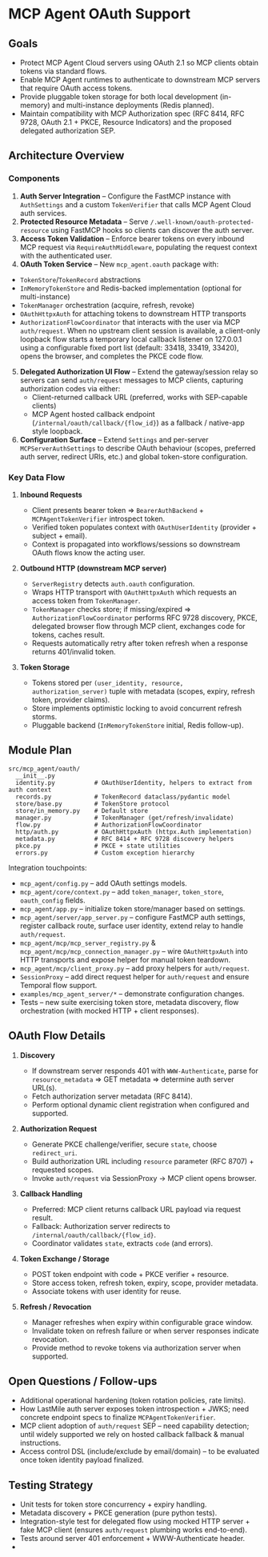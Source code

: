 # MCP Agent OAuth Support

## Goals
- Protect MCP Agent Cloud servers using OAuth 2.1 so MCP clients obtain tokens via standard flows.
- Enable MCP Agent runtimes to authenticate to downstream MCP servers that require OAuth access tokens.
- Provide pluggable token storage for both local development (in-memory) and multi-instance deployments (Redis planned).
- Maintain compatibility with MCP Authorization spec (RFC 8414, RFC 9728, OAuth 2.1 + PKCE, Resource Indicators) and the proposed delegated authorization SEP.

## Architecture Overview

### Components
1. **Auth Server Integration** – Configure the FastMCP instance with `AuthSettings` and a custom `TokenVerifier` that calls MCP Agent Cloud auth services.
2. **Protected Resource Metadata** – Serve `/.well-known/oauth-protected-resource` using FastMCP hooks so clients can discover the auth server.
3. **Access Token Validation** – Enforce bearer tokens on every inbound MCP request via `RequireAuthMiddleware`, populating the request context with the authenticated user.
4. **OAuth Token Service** – New `mcp_agent.oauth` package with:
  - `TokenStore`/`TokenRecord` abstractions
  - `InMemoryTokenStore` and Redis-backed implementation (optional for multi-instance)
   - `TokenManager` orchestration (acquire, refresh, revoke)
   - `OAuthHttpxAuth` for attaching tokens to downstream HTTP transports
   - `AuthorizationFlowCoordinator` that interacts with the user via MCP `auth/request`.
     When no upstream client session is available, a client-only loopback flow starts a
     temporary local callback listener on 127.0.0.1 using a configurable fixed port list
     (default: 33418, 33419, 33420), opens the browser, and completes the PKCE code flow.
5. **Delegated Authorization UI Flow** – Extend the gateway/session relay so servers can send `auth/request` messages to MCP clients, capturing authorization codes via either:
   - Client-returned callback URL (preferred, works with SEP-capable clients)
   - MCP Agent hosted callback endpoint (`/internal/oauth/callback/{flow_id}`) as a fallback / native-app style loopback.
6. **Configuration Surface** – Extend `Settings` and per-server `MCPServerAuthSettings` to describe OAuth behaviour (scopes, preferred auth server, redirect URIs, etc.) and global token-store configuration.

### Key Data Flow
1. **Inbound Requests**
   - Client presents bearer token ⇒ `BearerAuthBackend` + `MCPAgentTokenVerifier` introspect token.
   - Verified token populates context with `OAuthUserIdentity` (provider + subject + email).
   - Context is propagated into workflows/sessions so downstream OAuth flows know the acting user.

2. **Outbound HTTP (downstream MCP server)**
   - `ServerRegistry` detects `auth.oauth` configuration.
   - Wraps HTTP transport with `OAuthHttpxAuth` which requests an access token from `TokenManager`.
   - `TokenManager` checks store; if missing/expired ⇒ `AuthorizationFlowCoordinator` performs RFC 9728 discovery, PKCE, delegated browser flow through MCP client, exchanges code for tokens, caches result.
   - Requests automatically retry after token refresh when a response returns 401/invalid token.

3. **Token Storage**
   - Tokens stored per `(user_identity, resource, authorization_server)` tuple with metadata (scopes, expiry, refresh token, provider claims).
   - Store implements optimistic locking to avoid concurrent refresh storms.
   - Pluggable backend (`InMemoryTokenStore` initial, Redis follow-up).

## Module Plan

```
src/mcp_agent/oauth/
  __init__.py
  identity.py           # OAuthUserIdentity, helpers to extract from auth context
  records.py            # TokenRecord dataclass/pydantic model
  store/base.py         # TokenStore protocol
  store/in_memory.py    # Default store
  manager.py            # TokenManager (get/refresh/invalidate)
  flow.py               # AuthorizationFlowCoordinator
  http/auth.py          # OAuthHttpxAuth (httpx.Auth implementation)
  metadata.py           # RFC 8414 + RFC 9728 discovery helpers
  pkce.py               # PKCE + state utilities
  errors.py             # Custom exception hierarchy
```

Integration touchpoints:
- `mcp_agent/config.py` – add OAuth settings models.
- `mcp_agent/core/context.py` – add `token_manager`, `token_store`, `oauth_config` fields.
- `mcp_agent/app.py` – initialize token store/manager based on settings.
- `mcp_agent/server/app_server.py` – configure FastMCP auth settings, register callback route, surface user identity, extend relay to handle `auth/request`.
- `mcp_agent/mcp/mcp_server_registry.py` & `mcp_agent/mcp/mcp_connection_manager.py` – wire `OAuthHttpxAuth` into HTTP transports and expose helper for manual token teardown.
- `mcp_agent/mcp/client_proxy.py` – add proxy helpers for `auth/request`.
- `SessionProxy` – add direct request helper for `auth/request` and ensure Temporal flow support.
- `examples/mcp_agent_server/*` – demonstrate configuration changes.
- Tests – new suite exercising token store, metadata discovery, flow orchestration (with mocked HTTP + client responses).

## OAuth Flow Details
1. **Discovery**
   - If downstream server responds 401 with `WWW-Authenticate`, parse for `resource_metadata` ⇒ GET metadata ⇒ determine auth server URL(s).
   - Fetch authorization server metadata (RFC 8414).
   - Perform optional dynamic client registration when configured and supported.

2. **Authorization Request**
   - Generate PKCE challenge/verifier, secure `state`, choose `redirect_uri`.
   - Build authorization URL including `resource` parameter (RFC 8707) + requested scopes.
   - Invoke `auth/request` via SessionProxy → MCP client opens browser.

3. **Callback Handling**
   - Preferred: MCP client returns callback URL payload via request result.
   - Fallback: Authorization server redirects to `/internal/oauth/callback/{flow_id}`.
   - Coordinator validates `state`, extracts `code` (and errors).

4. **Token Exchange / Storage**
   - POST token endpoint with code + PKCE verifier + resource.
   - Store access token, refresh token, expiry, scope, provider metadata.
   - Associate tokens with user identity for reuse.

5. **Refresh / Revocation**
   - Manager refreshes when expiry within configurable grace window.
   - Invalidate token on refresh failure or when server responses indicate revocation.
   - Provide method to revoke tokens via authorization server when supported.

## Open Questions / Follow-ups
- Additional operational hardening (token rotation policies, rate limits).
- How LastMile auth server exposes token introspection + JWKS; need concrete endpoint specs to finalize `MCPAgentTokenVerifier`.
- MCP client adoption of `auth/request` SEP – need capability detection; until widely supported we rely on hosted callback fallback & manual instructions.
- Access control DSL (include/exclude by email/domain) – to be evaluated once token identity payload finalized.

## Testing Strategy
- Unit tests for token store concurrency + expiry handling.
- Metadata discovery + PKCE generation (pure python tests).
- Integration-style test for delegated flow using mocked HTTP server + fake MCP client (ensures `auth/request` plumbing works end-to-end).
- Tests around server 401 enforcement + WWW-Authenticate header.
- 
